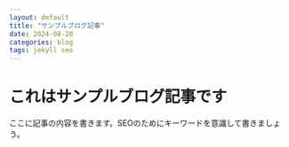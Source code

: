 ```yaml
---
layout: default
title: "サンプルブログ記事"
date: 2024-08-20
categories: blog
tags: jekyll seo
---
```


# これはサンプルブログ記事です

ここに記事の内容を書きます。SEOのためにキーワードを意識して書きましょう。
